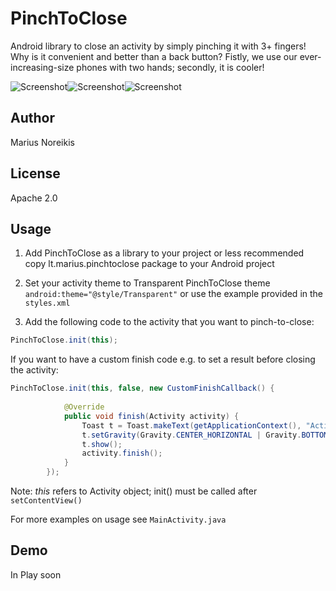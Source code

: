 PinchToClose
============

Android library to close an activity by simply pinching it with 3+ fingers! Why is it convenient and better than a back button? Fistly, we use our ever-increasing-size phones with two hands; secondly, it is cooler!

![Screenshot][1]![Screenshot][2]![Screenshot][3]

Author
-------
Marius Noreikis

License
--------
Apache 2.0

Usage
--------

1) Add PinchToClose as a library to your project
or less recommended
copy lt.marius.pinchtoclose package to your Android project

2) Set your activity theme to Transparent PinchToClose theme ```android:theme="@style/Transparent"``` or use the example provided in the ```styles.xml```

3) Add the following code to the activity that you want to pinch-to-close:
```java
PinchToClose.init(this);
````
If you want to have a custom finish code e.g. to set a result before closing the activity:
```java
PinchToClose.init(this, false, new CustomFinishCallback() {
			
			@Override
			public void finish(Activity activity) {
				Toast t = Toast.makeText(getApplicationContext(), "Activity closed", Toast.LENGTH_SHORT);
				t.setGravity(Gravity.CENTER_HORIZONTAL | Gravity.BOTTOM, 0, 20);
				t.show();
				activity.finish();
			}
		});
```

Note: _this_ refers to Activity object; init() must be called after ```setContentView()```

For more examples on usage see ```MainActivity.java```

Demo
----
In Play soon

[1]: http://imageshack.com/a/img35/8466/ax0d.png
[2]: http://imageshack.com/a/img822/5497/j3ds.png
[3]: http://imageshack.com/a/img853/2023/1lo4.png
